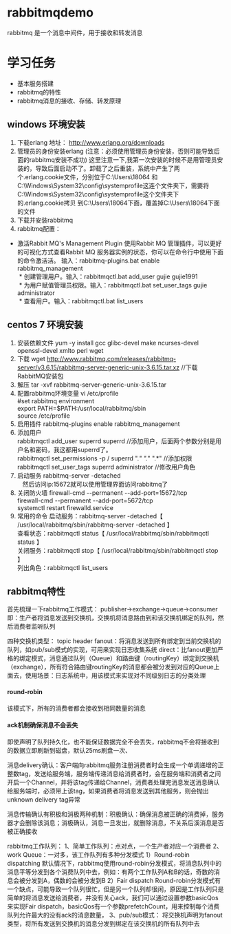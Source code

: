 # rabbitmqdemo
rabbitmq 是一个消息中间件，用于接收和转发消息
# 学习任务
* 基本服务搭建
* rabbitmq的特性
* rabbitmq消息的接收、存储、转发原理

## windows 环境安装
 1. 下载erlang  地址： http://www.erlang.org/downloads
 2. 管理员的身份安装erlang (注意：必须使用管理员身份安装，否则可能导致后面的rabbitmq安装不成功)
 这里注意一下,我第一次安装的时候不是用管理员安装的，导致后面启动不了。卸载了之后重装，系统中产生了两个.erlang.cookie文件，分别位于C:\Users\18064
 和C:\Windows\System32\config\systemprofile这连个文件夹下，需要将C:\Windows\System32\config\systemprofile这个文件夹下的.erlang.cookie拷贝
 到C:\Users\18064下面，覆盖掉C:\Users\18064下面的文件
 3. 下载并安装rabbitmq
 4. rabbitmq配置：
  * 激活Rabbit MQ's Management Plugin 使用Rabbit MQ 管理插件，可以更好的可视化方式查看Rabbit MQ 服务器实例的状态，你可以在命令行中使用下面的命令激活活。 输入：rabbitmq-plugins.bat  enable  rabbitmq_management  
  * 创建管理用户。输入：rabbitmqctl.bat add_user gujie gujie1991  
  * 为用户赋值管理员权限。输入：rabbitmqctl.bat set_user_tags gujie administrator  
  * 查看用户。输入：rabbitmqctl.bat list_users
  
## centos 7 环境安装
 1. 安装依赖文件 yum -y install gcc glibc-devel make ncurses-devel openssl-devel xmlto perl wget
 2. 下载 wget http://www.rabbitmq.com/releases/rabbitmq-server/v3.6.15/rabbitmq-server-generic-unix-3.6.15.tar.xz  //下载RabbitMQ安装包
 3. 解压 tar -xvf rabbitmq-server-generic-unix-3.6.15.tar
 4. 配置rabbitmq环境变量
    vi /etc/profile  
      #set rabbitmq environment  
      export PATH=$PATH:/usr/local/rabbitmq/sbin  
    source /etc/profile  
 5. 启用插件 rabbitmq-plugins enable rabbitmq_management
 6. 添加用户  
    rabbitmqctl add_user superrd superrd  //添加用户，后面两个参数分别是用户名和密码，我这都用superrd了。  
    rabbitmqctl set_permissions -p / superrd ".*" ".*" ".*"  //添加权限  
    rabbitmqctl set_user_tags superrd administrator  //修改用户角色
 7. 启动服务 rabbitmq-server -detached  
    然后访问ip:15672就可以使用管理界面访问rabbitmq了
 8. 关闭防火墙
    firewall-cmd --permanent --add-port=15672/tcp  
    firewall-cmd --permanent --add-port=5672/tcp  
    systemctl restart firewalld.service
 9. 常用的命令
    启动服务：rabbitmq-server -detached【 /usr/local/rabbitmq/sbin/rabbitmq-server  -detached 】  
    查看状态：rabbitmqctl status【 /usr/local/rabbitmq/sbin/rabbitmqctl status  】  
    关闭服务：rabbitmqctl stop【 /usr/local/rabbitmq/sbin/rabbitmqctl stop  】  
    列出角色：rabbitmqctl list_users
    
## rabbitmq特性

首先梳理一下rabbitmq工作模式：
publisher->exchange->queue->consumer
即：生产者将消息发送到交换机，交换机将消息路由到和该交换机绑定的队列，然后消费者监听队列

四种交换机类型：
topic
header
fanout：将消息发送到所有绑定到当前交换机的队列，如pub/sub模式的实现，可用来实现日志收集系统
direct：比fanout更加严格的绑定模式，消息通过队列（Queue）和路由键（routingKey）绑定到交换机（exchange），所有符合路由键routingKey的消息都会被分发到对应的Queue上面去，使用场景：日志系统中，用该模式来实现对不同级别日志的分类处理

#### round-robin
该模式下，所有的消费者都会接收到相同数量的消息

#### ack机制确保消息不会丢失

即使声明了队列持久化，也不能保证数据完全不会丢失，rabbitmq不会将接收到的数据立即刷新到磁盘，默认25ms刷盘一次、

消息delivery确认：客户端向rabbitmq服务注册消费者时会生成一个单调递增的正整数tag，发送给服务端，服务端传递消息给消费者时，会在服务端和消费者之间开启一个Channel，并将该tag传递给Channel，消费者处理完消息发送消息确认给服务端时，必须带上该tag，如果消费者将消息发送到其他服务，则会抛出unknown delivery tag异常

消息传输确认有积极和消极两种机制：积极确认：确保消息被正确的消费掉，服务器才会删除该消息；消极确认，消息一旦发出，就删除消息，不关系后溪消息是否被正确接收

rabbitmq工作队列：
1、简单工作队列：点对点，一个生产者对应一个消费者
2、work Queue：一对多，该工作队列有多种分发模式
1）Round-robin dispatching 默认情况下，rabbitmq使用round-robin分发模式，将消息队列中的消息平等分发到各个消费队列中去，例如：有两个工作队列A和B的话，奇数的消息会被分发到A，偶数的会被分发到B
2）Fair dispatch
Round-robin分发模式有一个缺点，可能导致一个队列很忙，但是另一个队列却很闲，原因是工作队列只是简单的将消息发送给消费者，并没有关心ack，我们可以通过设置参数basicQos来实现Fair dispatch，basicQos有一个参数prefetchCount，用来控制每个消费队列允许最大的没有ack的消息数量，
3、pub/sub模式：
将交换机声明为fanout类型，将所有发送到交换机的消息分发到绑定在该交换机的所有队列中去
